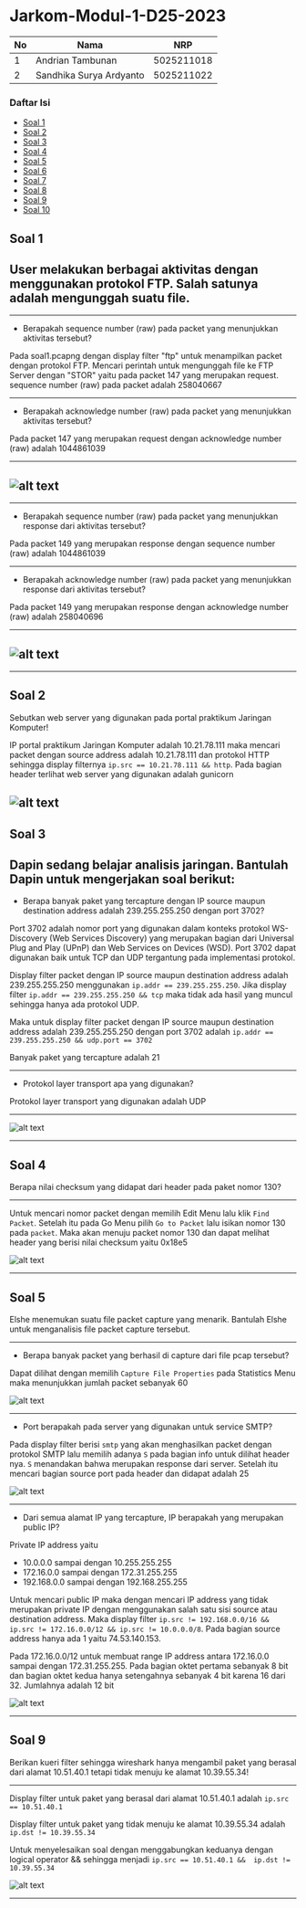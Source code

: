 # Jarkom-Modul-1-D25-2023

| **No** | **Nama** | **NRP** | 
| ------------- | ------------- | --------- |
| 1 | Andrian Tambunan  | 5025211018 | 
| 2 | Sandhika Surya Ardyanto | 5025211022 |

### Daftar Isi
- [Soal 1](#soal-1)
- [Soal 2](#soal-2)
- [Soal 3](#soal-3)
- [Soal 4](#soal-4)
- [Soal 5](#soal-5)
- [Soal 6](#soal-6)
- [Soal 7](#soal-7)
- [Soal 8](#soal-8)
- [Soal 9](#soal-9)
- [Soal 10](#soal-10)

## Soal 1
User melakukan berbagai aktivitas dengan menggunakan protokol FTP. Salah satunya adalah mengunggah suatu file.
---
---
- Berapakah sequence number (raw) pada packet yang menunjukkan aktivitas tersebut? 

Pada soal1.pcapng dengan display filter "ftp" untuk menampilkan packet dengan protokol FTP. Mencari perintah untuk mengunggah file ke FTP Server dengan "STOR" yaitu pada packet 147 yang merupakan request. 
sequence number (raw) pada packet adalah 258040667

---
- Berapakah acknowledge number (raw) pada packet yang menunjukkan aktivitas tersebut? 
  
Pada packet 147 yang merupakan request dengan acknowledge number (raw) adalah 1044861039

---
![alt text](https://github.com/Sandhika21/Jaringan-Komputer-D/blob/main/Praktikum1/Soal%201/1a_b.png)
---
---
- Berapakah sequence number (raw) pada packet yang menunjukkan response dari aktivitas tersebut?
  
Pada packet 149 yang merupakan response dengan sequence number (raw) adalah 1044861039

---
- Berapakah acknowledge number (raw) pada packet yang menunjukkan response dari aktivitas tersebut?

Pada packet 149 yang merupakan response dengan acknowledge number (raw) adalah 258040696

---
![alt text](https://github.com/Sandhika21/Jaringan-Komputer-D/blob/main/Praktikum1/Soal%201/1c_d.png)
---
---

## Soal 2
Sebutkan web server yang digunakan pada portal praktikum Jaringan Komputer!

IP portal praktikum Jaringan Komputer adalah 10.21.78.111 maka mencari packet dengan source address adalah 10.21.78.111 dan protokol HTTP sehingga display filternya `ip.src == 10.21.78.111 && http`.
Pada bagian header terlihat web server yang digunakan adalah gunicorn

![alt text](https://github.com/Sandhika21/Jaringan-Komputer-D/blob/main/Praktikum1/Soal%202.png)
---

## Soal 3
Dapin sedang belajar analisis jaringan. Bantulah Dapin untuk mengerjakan soal berikut:
---
- Berapa banyak paket yang tercapture dengan IP source maupun destination address adalah 239.255.255.250 dengan port 3702?

Port 3702 adalah nomor port yang digunakan dalam konteks protokol WS-Discovery (Web Services Discovery) yang merupakan bagian dari Universal Plug and Play (UPnP) dan Web Services on Devices (WSD). Port 3702 dapat digunakan baik untuk TCP dan UDP tergantung pada implementasi protokol. 

Display filter packet dengan IP source maupun destination address adalah 239.255.255.250 menggunakan `ip.addr == 239.255.255.250`. Jika display filter `ip.addr == 239.255.255.250 && tcp` maka tidak ada hasil yang muncul sehingga hanya ada protokol UDP.

Maka untuk display filter packet dengan IP source maupun destination address adalah 239.255.255.250 dengan port 3702 adalah `ip.addr == 239.255.255.250 && udp.port == 3702`

Banyak paket yang tercapture adalah 21

---
- Protokol layer transport apa yang digunakan?

Protokol layer transport yang digunakan adalah UDP

---

![alt text](https://github.com/Sandhika21/Jaringan-Komputer-D/blob/main/Praktikum1/Soal%203.png)

---

## Soal 4
Berapa nilai checksum yang didapat dari header pada paket nomor 130?

---

Untuk mencari nomor packet dengan memilih Edit Menu lalu klik `Find Packet`. Setelah itu pada Go Menu pilih `Go to Packet` lalu isikan nomor 130 pada `packet`. Maka akan menuju packet nomor 130 dan dapat melihat header yang berisi nilai checksum yaitu 0x18e5

![alt text](https://github.com/Sandhika21/Jaringan-Komputer-D/blob/main/Praktikum1/Soal%204.png)

---

## Soal 5
Elshe menemukan suatu file packet capture yang menarik. Bantulah Elshe untuk menganalisis file packet capture tersebut.

---
- Berapa banyak packet yang berhasil di capture dari file pcap tersebut?

Dapat dilihat dengan memilih `Capture File Properties` pada Statistics Menu maka menunjukkan jumlah packet sebanyak 60

![alt text](https://github.com/Sandhika21/Jaringan-Komputer-D/blob/main/Praktikum1/Soal%205/5a.png)

---
- Port berapakah pada server yang digunakan untuk service SMTP?
  
Pada display filter berisi `smtp` yang akan menghasilkan packet dengan protokol SMTP lalu memilih adanya `S` pada bagian info untuk dilihat header nya. `S` menandakan bahwa merupakan response dari server. Setelah itu mencari bagian source port pada header dan didapat adalah 25

![alt text](https://github.com/Sandhika21/Jaringan-Komputer-D/blob/main/Praktikum1/Soal%205/5b.png)

---
- Dari semua alamat IP yang tercapture, IP berapakah yang merupakan public IP?


Private IP address yaitu 
- 10.0.0.0 sampai dengan 10.255.255.255
- 172.16.0.0 sampai dengan 172.31.255.255
- 192.168.0.0 sampai dengan 192.168.255.255

Untuk mencari public IP maka dengan mencari IP address yang tidak merupakan private IP dengan menggunakan salah satu sisi source atau destination address. Maka display filter `ip.src != 192.168.0.0/16 && ip.src != 172.16.0.0/12 && ip.src != 10.0.0.0/8`. Pada bagian source address hanya ada 1 yaitu 74.53.140.153. 

Pada 172.16.0.0/12 untuk membuat range IP address antara 172.16.0.0 sampai dengan 172.31.255.255. Pada bagian oktet pertama sebanyak 8 bit dan bagian oktet kedua hanya setengahnya sebanyak 4 bit karena 16 dari 32. Jumlahnya adalah 12 bit 

![alt text](https://github.com/Sandhika21/Jaringan-Komputer-D/blob/main/Praktikum1/Soal%205/5c.png)

---

## Soal 9
Berikan kueri filter sehingga wireshark hanya mengambil paket yang berasal dari alamat 10.51.40.1 tetapi tidak menuju ke alamat 10.39.55.34!

---

Display filter untuk paket yang berasal dari alamat 10.51.40.1 adalah `ip.src == 10.51.40.1`

Display filter untuk paket yang tidak menuju ke alamat 10.39.55.34 adalah `ip.dst != 10.39.55.34`

Untuk menyelesaikan soal dengan menggabungkan keduanya dengan logical operator && sehingga menjadi `ip.src == 10.51.40.1 &&  ip.dst != 10.39.55.34`

![alt text](https://github.com/Sandhika21/Jaringan-Komputer-D/blob/main/Praktikum1/Soal%209.png)

---
